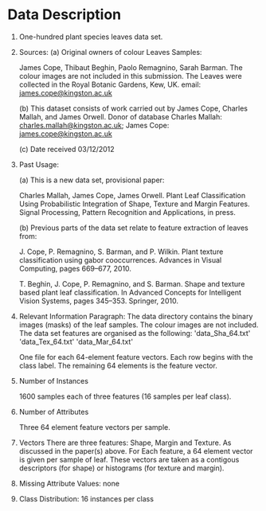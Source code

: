 # Data Description 
1. One-hundred plant species leaves data set.
	

2. Sources:
   (a) Original owners of colour Leaves Samples:

	James Cope, Thibaut Beghin, Paolo Remagnino, Sarah Barman.
	The colour images are not included in this submission.
	The Leaves were collected in the Royal Botanic Gardens, Kew, UK.
	email: james.cope@kingston.ac.uk
   
   (b) This dataset consists of work carried out by James Cope, Charles Mallah, and James Orwell.
	Donor of database Charles Mallah: charles.mallah@kingston.ac.uk; James Cope: 	james.cope@kingston.ac.uk

   (c) Date received 03/12/2012

3. Past Usage:

   (a) This is a new data set, provisional paper: 

	Charles Mallah, James Cope, James Orwell. Plant Leaf Classification Using Probabilistic Integration of Shape, Texture and Margin Features. Signal Processing, Pattern Recognition and Applications, in press.

   (b) Previous parts of the data set relate to feature extraction of leaves from: 

	J. Cope, P. Remagnino, S. Barman, and P. Wilkin.
	Plant texture classification using gabor cooccurrences.
	Advances in Visual Computing,
	pages 669–677, 2010.

	T. Beghin, J. Cope, P. Remagnino, and S. Barman.
	Shape and texture based plant leaf classification. In
	Advanced Concepts for Intelligent Vision Systems,
	pages 345–353. Springer, 2010.

4. Relevant Information Paragraph:
	The data directory contains the binary images (masks) of the leaf samples. The colour images are not included.
	The data set features are organised as the following:
	'data_Sha_64.txt'
	'data_Tex_64.txt'
	'data_Mar_64.txt'

	One file for each 64-element feature vectors. Each row begins with the class label.
	The remaining 64 elements is the feature vector.

5. Number of Instances

	1600 samples each of three features (16 samples per leaf class).

6. Number of Attributes

   	Three 64 element feature vectors per sample.

7. Vectors
	There are three features: Shape, Margin and Texture. As discussed in the paper(s) above.
	For Each feature, a 64 element vector is given per sample of leaf.
	These vectors are taken as a contigous descriptors (for shape) or histograms (for texture and margin).

8. Missing Attribute Values: none

9. Class Distribution: 16 instances per class
